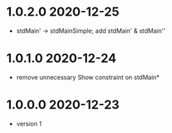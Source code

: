 1.0.2.0 2020-12-25
==================
- stdMain' -> stdMainSimple; add stdMain' & stdMain''

1.0.1.0 2020-12-24
==================
- remove unnecessary Show constraint on stdMain*

1.0.0.0 2020-12-23
==================
- version 1
